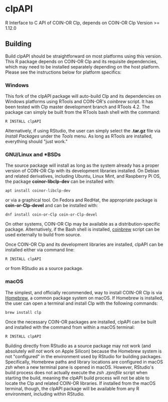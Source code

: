 clpAPI
======

R Interface to C API of COIN-OR Clp, depends on COIN-OR Clp Version >= 1.12.0

## Building


Build clpAPI should be straightforward on most platforms using this version.
This R package depends on COIN-OR Clp and its requisite dependencies, which
may need to be installed separately depending on the host platform. Please 
see the instructions below for platform specifics:

### Windows

This fork of the clpAPI package will auto-build Clp and its dependencies on
Windows platforms using RTools and COIN-OR's *coinbrew* script.  It has been
tested with Clp master development branch and RTools 4.2.  The package can
simply be built from the RTools bash shell with the command:

```
R INSTALL clpAPI
```

Alternatively, if using RStudio, the user can simply select the **.tar.gz** 
file via *Install Packages* under the *Tools* menu.  As long as RTools are
installed, everything should "just work."

### GNU/Linux and *BSDs

The source package will install as long as the system already has a proper
version of COIN-OR Clp with its development libraries installed.  On Debian
and related derivatives, including Ubuntu, Linux Mint, and Raspberry Pi OS,
the package **coinor-libclp-dev** can be installed with:

```
apt install coinor-libclp-dev
```

or via a graphical tool.  On Fedora and RedHat, the appropriate package is
**coin-or-Clp-devel** and can be installed with:

```
dnf install coin-or-Clp coin-or-Clp-devel
```

On other systems, COIN-OR Clp may be available as a distribution-specific
package.  Alternatively, if the Bash shell is installed, 
[coinbrew](https://github.com/coin-or/coinbrew]) script can be used externally
to build from source.

Once COIN-OR Clp and its development libraries are installed, clpAPI can be
installed either via command line:

```
R INSTALL clpAPI
```

or from RStudio as a source package.

### macOS

The simplest, and officially recommended, way to install COIN-OR Clp is via
[Homebrew](https://brew.sh/), a common package system on macOS.  If Homebrew
is installed, the user can open a terminal and install Clp with the following
commands:

```
brew install clp
```

Once the necessary COIN-OR packages are installed, clpAPI can be built and
installed with the command from within a macOS terminal:

```
R INSTALL clpAPI
```

Building directly from RStudio as a source package may not work (and absolutely
*will not* work on Apple Silicon) because the Homebrew system is not "configured" 
in the environment used by RStudio for building packages.  Specifically, 
Homebrew paths and library locations are configured in macOS *zsh* when a new
terminal pane is opened in macOS.  However, RStudio's build process does not 
actually execute the *zsh .zprofile* script when starting the build, meaning the 
clpAPI build process will not be able to locate the Clp and related COIN-OR 
libraries.  If installed from the macOS terminal, though, the clpAPI package will
be available from any R environment, including within RStudio.





